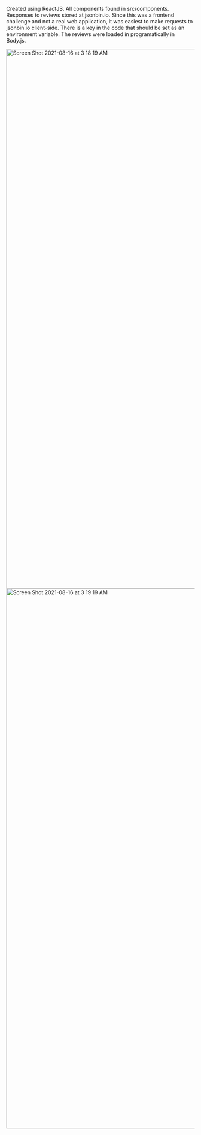 Created using ReactJS.
All components found in src/components.
Responses to reviews stored at jsonbin.io.
Since this was a frontend challenge and not a real web application, it was easiest to make requests to jsonbin.io client-side.
There is a key in the code that should be set as an environment variable.
The reviews were loaded in programatically in Body.js.

<img width="1438" alt="Screen Shot 2021-08-16 at 3 18 19 AM" src="https://user-images.githubusercontent.com/41391604/129533274-7c335d9e-a60e-4b34-b70a-d2963507e092.png">
<img width="1440" alt="Screen Shot 2021-08-16 at 3 19 19 AM" src="https://user-images.githubusercontent.com/41391604/129533430-227365f4-604a-441e-ae1a-d828589f038e.png">

